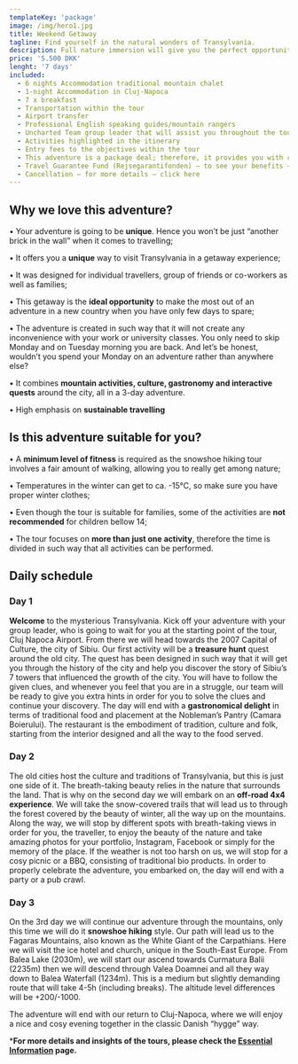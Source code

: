 ```yaml
---
templateKey: 'package'
image: /img/hero1.jpg
title: Weekend Getaway
tagline: Find yourself in the natural wonders of Transylvania.
description: Full nature immersion will give you the perfect opportunity to fully connect with nature and release the stress of urban life. Embark on an adventure that will take you through the heart of the mountains, paved by centuries of history and tradition. Discover the nature wonders of Transylvania in a unique way, an adventure specially designed to offer the most genuine discovery process. With high focus on various ways to explore the mountains and enjoy the nature, numerous elements of culture and traditions will still be present. In this way we ensure an experience where memories are being formed, while footsteps are left behind.
price: '5.500 DKK'
lenght: '7 days'
included:
  - 6 nights Accommodation traditional mountain chalet
  - 1-night Accommodation in Cluj-Napoca
  - 7 x breakfast
  - Transportation within the tour
  - Airport transfer 
  - Professional English speaking guides/mountain rangers 
  - Uncharted Team group leader that will assist you throughout the tour (English speaking)
  - Activities highlighted in the itinerary
  - Entry fees to the objectives within the tour
  - This adventure is a package deal; therefore, it provides you with coverage from
  - Travel Guarantee Fund (Rejsegarantifonden) – to see your benefits – click here
  - Cancellation – for more details – click here
---
```


Why we love this adventure?
---------------------------

• Your adventure is going to be **unique**. Hence you won’t be just “another brick in the wall” when it comes to travelling;

• It offers you a **unique** way to visit Transylvania in a getaway experience;

• It was designed for individual travellers, group of friends or co-workers as well as families;

• This getaway is the **ideal opportunity** to make the most out of an adventure in a new country when you have only few days to spare;

• The adventure is created in such way that it will not create any inconvenience with your work or university classes. You only need to skip Monday and on Tuesday morning you are back. And let’s be honest, wouldn’t you spend your Monday on an adventure rather than anywhere else?

• It combines **mountain activities, culture, gastronomy and interactive quests** around the city, all in a 3-day adventure.

• High emphasis on **sustainable travelling**

Is this adventure suitable for you?
-----------------------------------

• A **minimum level of fitness** is required as the snowshoe hiking tour involves a fair amount of walking, allowing you to really get among nature;

• Temperatures in the winter can get to ca. -15°C, so make sure you have proper winter clothes;

• Even though the tour is suitable for families, some of the activities are **not recommended** for children bellow 14;

• The tour focuses on **more than just one activity**, therefore the time is divided in such way that all activities can be performed.

Daily schedule
--------------

### Day 1

**Welcome** to the mysterious Transylvania. Kick off your adventure with your group leader, who is going to wait for you at the starting point of the tour, Cluj Napoca Airport. From there we will head towards the 2007 Capital of Culture, the city of Sibiu. Our first activity will be a **treasure hunt** quest around the old city. The quest has been designed in such way that it will get you through the history of the city and help you discover the story of Sibiu’s 7 towers that influenced the growth of the city. You will have to follow the given clues, and whenever you feel that you are in a struggle, our team will be ready to give you extra hints in order for you to solve the clues and continue your discovery. The day will end with a **gastronomical delight** in terms of traditional food and placement at the Nobleman’s Pantry (Camara Boierului). The restaurant is the embodiment of tradition, culture and folk, starting from the interior designed and all the way to the food served.

### Day 2

The old cities host the culture and traditions of Transylvania, but this is just one side of it. The breath-taking beauty relies in the nature that surrounds the land. That is why on the second day we will embark on an **off-road 4x4 experience**. We will take the snow-covered trails that will lead us to through the forest covered by the beauty of winter, all the way up on the mountains. Along the way, we will stop by different spots with breath-taking views in order for you, the traveller, to enjoy the beauty of the nature and take amazing photos for your portfolio, Instagram, Facebook or simply for the memory of the place. If the weather is not too harsh on us, we will stop for a cosy picnic or a BBQ, consisting of traditional bio products. In order to properly celebrate the adventure, you embarked on, the day will end with a party or a pub crawl.

### Day 3

On the 3rd day we will continue our adventure through the mountains, only this time we will do it **snowshoe hiking** style. Our path will lead us to the Fagaras Mountains, also known as the White Giant of the Carpathians. Here we will visit the ice hotel and church, unique in the South-East Europe. From Balea Lake (2030m), we will start our ascend towards Curmatura Balii (2235m) then we will descend through Valea Doamnei and all they way down to Balea Waterfall (1234m). This is a medium but slightly demanding route that will take 4-5h (including breaks). The altitude level differences will be +200/-1000.  
  
The adventure will end with our return to Cluj-Napoca, where we will enjoy a nice and cosy evening together in the classic Danish “hygge” way.

  

***For more details and insights of the tours, please check the [Essential Information](planning.html) page.**
